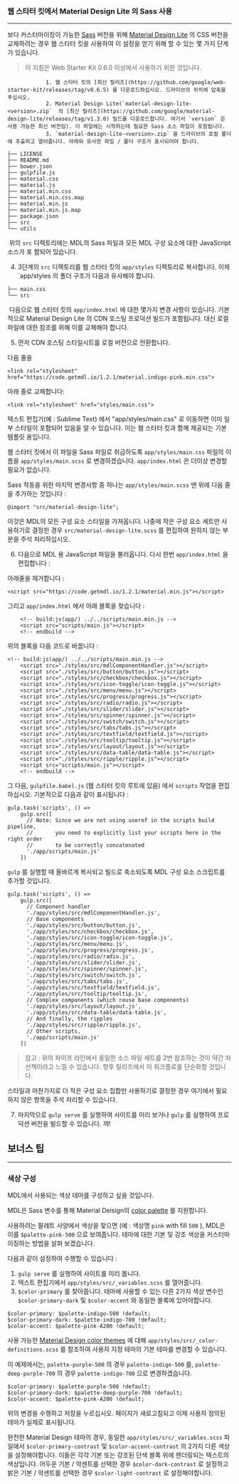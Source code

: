 ### 웹 스타터 킷에서 Material Design Lite 의 Sass 사용

---

보다 커스터마이징이 가능한 [Sass](https://sass-lang.com/) 버전을 위해 [Material Design Lite](https://getmdl.io/) 의 CSS 버전을 교체하려는 경우 웹 스타터 킷을 사용하여 이 설정을 얻기 위해 할 수 있는 몇 가지 단계가 있습니다.

> 이 지침은 Web Starter Kit 0.6.0 이상에서 사용하기 위한 것입니다.

				1. 웹 스타터 킷의 [최신 릴리즈](https://github.com/google/web-starter-kit/releases/tag/v0.6.5) 를 다운로드하십시오. 드라이브의 위치에 압축을 푸십시오.
   				2. Material Design Lite(`material-design-lite-<version>.zip`  의 [최신 릴리즈](https://github.com/google/material-design-lite/releases/tag/v1.3.0) 빌드를 다운로드합니다. 여기서 `version` 은 사용 가능한 최신 버전임). 이 파일에는 시작하는데 필요한 Sass 소스 파일이 포함됩니다.
   				3. `material-design-lite-<version>.zip` 을 드라이브의 로컬 폴더에 추출하고 열어줍니다. 아래와 유사한 파일 / 폴더 구조가 표시되어야 합니다.

```
├── LICENSE
├── README.md
├── bower.json
├── gulpfile.js
├── material.css
├── material.js
├── material.min.css
├── material.min.css.map
├── material.min.js
├── material.min.js.map
├── package.json
├── src
└── utils
```

​		위의 `src` 디렉토리에는 MDL의 Sass 파일과 모든 MDL 구성 요소에 대한 JavaScript 소스가 포		함되어 있습니다.

4. 3단계의 `src` 디렉토리를 웹 스타터 킷의 `app/styles` 디렉토리로 복사합니다. 이제 `app/styles 의 폴더 구조가 다음과 유사해야 합니다.

```
├── main.css
└── src
```

​		다음으로 웹 스타터 킷의 `app/index.html` 에 대한 몇가지 변경 사항이 있습니다. 기본적으로 		Material Design Lite 의 CDN 호스팅 프로덕션 빌드가 포함됩니다. 대신 로컬 파일에 대한 참조를 		위해 이를 교체해야 합니다.

5. 먼저 CDN 호스팅 스타일시트를 로컬 버전으로 전환합니다.

다음 줄을 

```
<link rel="stylesheet" href="https://code.getmdl.io/1.2.1/material.indigo-pink.min.css">
```

아래 줄로 교체합니다:

```
<link rel="stylesheet" href="styles/main.css">
```

텍스트 편집기(예 : Sublime Text) 에서 "app/styles/main.css" 로 이동하면 이미 일부 스타일이 포함되어 있음을 알 수 있습니다. 이는 웹 스타터 킷과 함께 제공되는 기본 템플릿 용입니다.

웹 스타터 킷에서 이 파일을 Sass 파일로 취급하도록 `app/styles/main.css` 파일의 이름을 `app/styles/main.scss` 로 변경하겠습니다. `app/index.html` 은 더이상 변경할 필요가 없습니다.

Sass 작동을 위한 마지막 변경사항 중 하나는 `app/styles/main.scss` 맨 위에 다음 줄을 추가하는 것입니다 : 

```
@import "src/material-design-lite";
```

이것은 MDL의 모든 구성 요소 스타일을 가져옵니다. 나중에 작은 구성 요소 세트만 사용하기로 결정한 경우 `src/material-design-lite.scss` 를 편집하여 원하지 않는 부분을 주석 처리하십시오.

6. 다음으로 MDL 용 JavaScript 파일을 불러옵니다. 다시 한번 `app/index.html` 을 편집합니다 : 

아래줄을 제거합니다 : 

```
<script src="https://code.getmdl.io/1.2.1/material.min.js"></script>
```

그리고 `app/index.html` 에서 아래 블록을 찾습니다 : 

```
    <!-- build:js(app/) ../../scripts/main.min.js -->
    <script src="scripts/main.js"></script>
    <!-- endbuild -->
```

위의 블록을 다음 코드로 바꿉니다 : 

```
<!-- build:js(app/) ../../scripts/main.min.js -->
    <script src="./styles/src/mdlComponentHandler.js"></script>
    <script src="./styles/src/button/button.js"></script>
    <script src="./styles/src/checkbox/checkbox.js"></script>
    <script src="./styles/src/icon-toggle/icon-toggle.js"></script>
    <script src="./styles/src/menu/menu.js"></script>
    <script src="./styles/src/progress/progress.js"></script>
    <script src="./styles/src/radio/radio.js"></script>
    <script src="./styles/src/slider/slider.js"></script>
    <script src="./styles/src/spinner/spinner.js"></script>
    <script src="./styles/src/switch/switch.js"></script>
    <script src="./styles/src/tabs/tabs.js"></script>
    <script src="./styles/src/textfield/textfield.js"></script>
    <script src="./styles/src/tooltip/tooltip.js"></script>
    <script src="./styles/src/layout/layout.js"></script>
    <script src="./styles/src/data-table/data-table.js"></script>
    <script src="./styles/src/ripple/ripple.js"></script>
    <script src="scripts/main.js"></script>
    <!-- endbuild -->
```

그 다음, `gulpfile.babel.js` (웹 스타터 킷의 루트에 있음) 에서 `scripts` 작업을 편집하십시오. 기본적으로 다음과 같이 표시됩니다 : 

```
gulp.task('scripts', () =>
    gulp.src([
      // Note: Since we are not using useref in the scripts build pipeline,
      //       you need to explicitly list your scripts here in the right order
      //       to be correctly concatenated
      './app/scripts/main.js'
    ])
```

`gulp` 를 실행할 때 올바르게 복사되고 빌드로 축소되도록 MDL 구성 요소 스크립트를 추가할 것입니다.

```
gulp.task('scripts', () =>
    gulp.src([
      // Component handler
      './app/styles/src/mdlComponentHandler.js',
      // Base components
      './app/styles/src/button/button.js',
      './app/styles/src/checkbox/checkbox.js',
      './app/styles/src/icon-toggle/icon-toggle.js',
      './app/styles/src/menu/menu.js',
      './app/styles/src/progress/progress.js',
      './app/styles/src/radio/radio.js',
      './app/styles/src/slider/slider.js',
      './app/styles/src/spinner/spinner.js',
      './app/styles/src/switch/switch.js',
      './app/styles/src/tabs/tabs.js',
      './app/styles/src/textfield/textfield.js',
      './app/styles/src/tooltip/tooltip.js',
      // Complex components (which reuse base components)
      './app/styles/src/layout/layout.js',
      './app/styles/src/data-table/data-table.js',
      // And finally, the ripples
      './app/styles/src/ripple/ripple.js',
      // Other scripts,
      './app/scripts/main.js'
    ])
```

> 참고 : 위의 파이프 라인에서 동일한 소스 파일 세트를 2번 참조하는 것이 약간 차선책이라고 느낄 수 있습니다. 향후 릴리즈에서 이 워크플로를 단순화할 것입니다.

스타일과 마찬가지로 더 작은 구성 요소 집합만 사용하기로 결정한 경우 여기에서 필요하지 않은 항목을 주석 처리할 수 있습니다.

7. 마지막으로 `gulp serve` 를 실행하여 사이트를 미리 보거나 `gulp` 를 실행하여 프로덕션 버전을 빌드할 수 있습니다. 꺄!

## 보너스 팁

---

### 색상 구성

MDL에서 사용되는 색상 테마를 구성하고 싶을 것입니다.

MDL은 Sass 변수를 통해 Material Deisign의 [color palette](https://material.io/design/color/the-color-system.html#color-color-palette)  를  지원합니다.

사용하려는 팔레트 사양에서 색상을 찾으면 (예 : 색상명 `pink` with fill `500` ), MDL은 이를 `$palette-pink-500` 으로 보여줍니다. 테마에 대한 기본 및 강조 색상을 커스터마이징하는 방법을 살펴 보겠습니다.

다음과 같이 설정하여 수행할 수 있습니다 : 

1. `gulp serve` 를 실행하여 사이트를 미리 봅니다.
2. 텍스트 편집기에서 `app/styles/src/_variables.scss` 를 열어줍니다.
3. `$color-primary` 를 찾아줍니다. 테마에 사용할 수 있는 다른 2가지 색상 변수인 `$color-primary-dark` 및 `$color-accent` 와 동일한 블록에 있어야합니다.

```
$color-primary: $palette-indigo-500 !default;
$color-primary-dark: $palette-indigo-700 !default;
$color-accent: $palette-pink-A200 !default;
```

사용 가능한 [Material Design color themes](https://material.io/design/color/the-color-system.html) 에 대해 `app/styles/src/_color-definitions.scss` 를 참조하여 사용자 지정 테마의 기본 테마를 변경할 수 있습니다.

이 예제에서는, `palette-purple-500` 의 경우 `palette-indigo-500` 를, `palette-deep-purple-700` 의 경우 `palette-indigo-700` 으로 변경하겠습니다.

```
$color-primary: $palette-purple-500 !default;
$color-primary-dark: $palette-deep-purple-700 !default;
$color-accent: $palette-pink-A200 !default;
```

위의 변경을 수행하고 저장을 누르십시오. 페이지가 새로고침되고 이제 사용자 정의된 테마가 실제로 표시됩니다.

완전한 Material Design 테마의 경우, 동일한 `app/styles/src/_variables.scss` 파일에서 `$color-primary-contrast` 및 `$color-accent-contrast` 의 2가지 다른 색상을 설정해야합니다. 이들은 각각 기본 또는 강조된 단색 블록 위에 렌더링되는 텍스트의 색상입니다. 어두운 기본 / 악센트를 선택한 경우 `$color-dark-contrast` 로 설정하고 밝은 기본 / 악센트를 선택한 경우 `$color-light-contrast` 로 설정해야합니다.